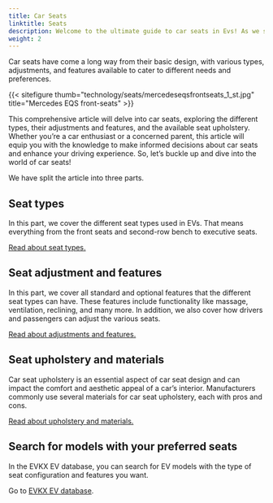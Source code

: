 ```yaml
---
title: Car Seats
linktitle: Seats
description: Welcome to the ultimate guide to car seats in Evs! As we spend a significant amount of time in our vehicles, the seats we sit in play a crucial role in providing comfort, support, and safety during our travels. 
weight: 2
---
```

<!-- markdownlint-disable MD033 -->

Car seats have come a long way from their basic design, with various types, adjustments, and features available to cater to different needs and preferences.

{{< sitefigure thumb="technology/seats/mercedeseqsfrontseats_1_st.jpg" title="Mercedes EQS front-seats" >}}

This comprehensive article will delve into car seats, exploring the different types, their adjustments and features, and the available seat upholstery. Whether you’re a car enthusiast or a concerned parent, this article will equip you with the knowledge to make informed decisions about car seats and enhance your driving experience. So, let’s buckle up and dive into the world of car seats!

We have split the article into three parts.

## Seat types

In this part, we cover the different seat types used in EVs. That means everything from the front seats and second-row bench to executive seats.

[Read about seat types.](types)

## Seat adjustment and features

In this part, we cover all standard and optional features that the different seat types can have. These features include functionality like massage, ventilation, reclining, and many more. In addition, we also cover how drivers and passengers can adjust the various seats.

[Read about adjustments and features.](adjustment)

## Seat upholstery and materials

Car seat upholstery is an essential aspect of car seat design and can impact the comfort and aesthetic appeal of a car’s interior. Manufacturers commonly use several materials for car seat upholstery, each with pros and cons.

[Read about upholstery and materials.](materials)

## Search for models with your preferred seats

In the EVKX EV database, you can search for EV models with the type of seat configuration and features you want.

Go to [EVKX EV database](../../evsearch/).
